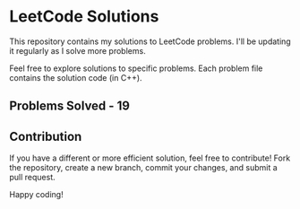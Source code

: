 # LeetCode Solutions

This repository contains my solutions to LeetCode problems. I'll be updating it regularly as I solve more problems.

Feel free to explore solutions to specific problems. Each problem file contains the solution code (in C++).

## Problems Solved - 19

## Contribution

If you have a different or more efficient solution, feel free to contribute! Fork the repository, create a new branch, commit your changes, and submit a pull request.

Happy coding!


